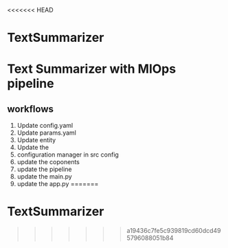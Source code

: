 <<<<<<< HEAD
# TextSummarizer
# Text Summarizer with MlOps pipeline
## workflows

1. Update config.yaml
2. Update params.yaml
3. Update entity
4. Update the 
5. configuration manager in src config 
6. update the coponents
7. update the pipeline
8. update the main.py
9. update the app.py
=======
# TextSummarizer 
>>>>>>> a19436c7fe5c939819cd60dcd495796088051b84
